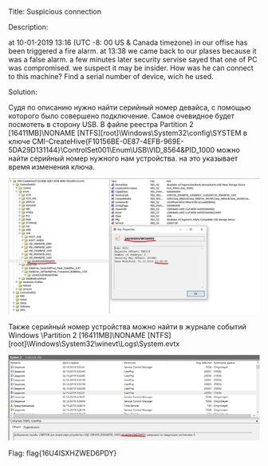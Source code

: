 Title:
Suspicious connection

Description:

at 10-01-2019 13:16 (UTC -8: 00 US & Canada timezone) in our offise has been triggered a fire alarm. at 13:38 we came back to our plases because it was a false alarm. a few minutes later security servise sayed that one of PC was compromised. we suspect it may be insider. How was he can connect to this machine? Find a serial number of device, wich he used.

Solution:

Судя по описанию нужно найти серийный номер девайса, с помощью которого было совершено подключение. Самое очевидное будет посмотеть в сторону USB.
В файле реестра Partition 2 [16411MB]\NONAME [NTFS]\[root]\Windows\System32\config\SYSTEM в ключе CMI-CreateHive{F10156BE-0E87-4EFB-969E-5DA29D131144}\ControlSet001\Enum\USB\VID_8564&PID_1000 можно найти серийный номер нужного нам устройства. на это указывает время изменения ключа.

![](https://github.com/KubanCSC/2019/blob/master/writeups/4N6/100.png)

Также серийный номер устройства можно найти в журнале событий Windows \Partition 2 [16411MB]\NONAME [NTFS]\[root]\Windows\System32\winevt\Logs\System.evtx

![](https://github.com/KubanCSC/2019/blob/master/writeups/4N6/1001.png)

Flag: flag{16U4ISXHZWED6PDY}
